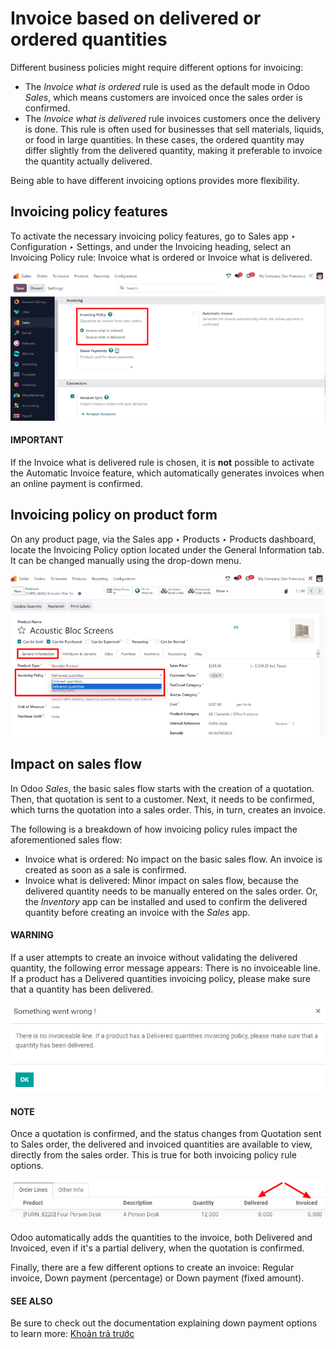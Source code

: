# Invoice based on delivered or ordered quantities

Different business policies might require different options for invoicing:

- The *Invoice what is ordered* rule is used as the default mode in Odoo *Sales*, which means
  customers are invoiced once the sales order is confirmed.
- The *Invoice what is delivered* rule invoices customers once the delivery is done. This rule is
  often used for businesses that sell materials, liquids, or food in large quantities. In these
  cases, the ordered quantity may differ slightly from the delivered quantity, making it preferable
  to invoice the quantity actually delivered.

Being able to have different invoicing options provides more flexibility.

## Invoicing policy features

To activate the necessary invoicing policy features, go to Sales app ‣
Configuration ‣ Settings, and under the Invoicing heading, select an
Invoicing Policy rule: Invoice what is ordered or Invoice what is
delivered.

![Choosing an invoicing policy on Odoo Sales.](../../../../.gitbook/assets/invoicing-policy-setting.png)

#### IMPORTANT
If the Invoice what is delivered rule is chosen, it is **not** possible to activate
the Automatic Invoice feature, which automatically generates invoices when an online
payment is confirmed.

## Invoicing policy on product form

On any product page, via the Sales app ‣ Products ‣ Products dashboard, locate
the Invoicing Policy option located under the General Information tab. It
can be changed manually using the drop-down menu.

![How to change your invoicing policy on a product form on Odoo Sales.](../../../../.gitbook/assets/invoicing-policy-general-info-tab.png)

## Impact on sales flow

In Odoo *Sales*, the basic sales flow starts with the creation of a quotation. Then, that quotation
is sent to a customer. Next, it needs to be confirmed, which turns the quotation into a sales order.
This, in turn, creates an invoice.

The following is a breakdown of how invoicing policy rules impact the aforementioned sales flow:

- Invoice what is ordered: No impact on the basic sales flow. An invoice is created as
  soon as a sale is confirmed.
- Invoice what is delivered: Minor impact on sales flow, because the delivered quantity
  needs to be manually entered on the sales order. Or, the *Inventory* app can be installed and used
  to confirm the delivered quantity before creating an invoice with the *Sales* app.

#### WARNING
If a user attempts to create an invoice without validating the delivered quantity, the following
error message appears: There is no invoiceable line. If a product has a Delivered
quantities invoicing policy, please make sure that a quantity has been delivered.

![If Delivered Quantities invoicing policy is chosen, ensure a quantity has been delivered.](../../../../.gitbook/assets/invoicing-policy-error-message.png)

#### NOTE
Once a quotation is confirmed, and the status changes from Quotation sent to
Sales order, the delivered and invoiced quantities are available to view, directly
from the sales order. This is true for both invoicing policy rule options.

![How to see your delivered and invoiced quantities on Odoo Sales.](../../../../.gitbook/assets/invoicing-policy-order-lines.png)

Odoo automatically adds the quantities to the invoice, both Delivered and
Invoiced, even if it's a partial delivery, when the quotation is confirmed.

Finally, there are a few different options to create an invoice: Regular invoice,
Down payment (percentage) or Down payment (fixed amount).

#### SEE ALSO
Be sure to check out the documentation explaining down payment options to learn more:
[Khoản trả trước](applications/sales/sales/invoicing/down_payment.md)
